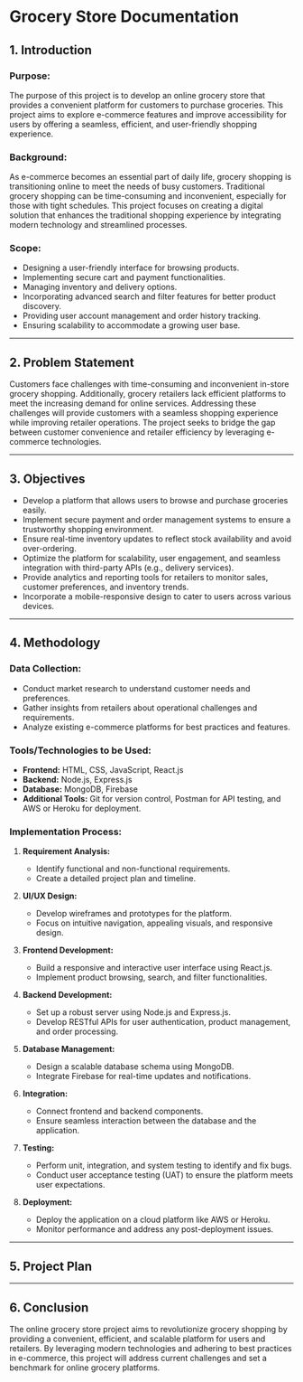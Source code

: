 # Grocery Store Documentation

## 1. Introduction

### Purpose:
The purpose of this project is to develop an online grocery store that provides a convenient platform for customers to purchase groceries. This project aims to explore e-commerce features and improve accessibility for users by offering a seamless, efficient, and user-friendly shopping experience.

### Background:
As e-commerce becomes an essential part of daily life, grocery shopping is transitioning online to meet the needs of busy customers. Traditional grocery shopping can be time-consuming and inconvenient, especially for those with tight schedules. This project focuses on creating a digital solution that enhances the traditional shopping experience by integrating modern technology and streamlined processes.

### Scope:
- Designing a user-friendly interface for browsing products.
- Implementing secure cart and payment functionalities.
- Managing inventory and delivery options.
- Incorporating advanced search and filter features for better product discovery.
- Providing user account management and order history tracking.
- Ensuring scalability to accommodate a growing user base.

---

## 2. Problem Statement

Customers face challenges with time-consuming and inconvenient in-store grocery shopping. Additionally, grocery retailers lack efficient platforms to meet the increasing demand for online services. Addressing these challenges will provide customers with a seamless shopping experience while improving retailer operations. The project seeks to bridge the gap between customer convenience and retailer efficiency by leveraging e-commerce technologies.

---

## 3. Objectives

- Develop a platform that allows users to browse and purchase groceries easily.
- Implement secure payment and order management systems to ensure a trustworthy shopping environment.
- Ensure real-time inventory updates to reflect stock availability and avoid over-ordering.
- Optimize the platform for scalability, user engagement, and seamless integration with third-party APIs (e.g., delivery services).
- Provide analytics and reporting tools for retailers to monitor sales, customer preferences, and inventory trends.
- Incorporate a mobile-responsive design to cater to users across various devices.

---

## 4. Methodology

### Data Collection:
- Conduct market research to understand customer needs and preferences.
- Gather insights from retailers about operational challenges and requirements.
- Analyze existing e-commerce platforms for best practices and features.

### Tools/Technologies to be Used:
- **Frontend:** HTML, CSS, JavaScript, React.js
- **Backend:** Node.js, Express.js
- **Database:** MongoDB, Firebase
- **Additional Tools:** Git for version control, Postman for API testing, and AWS or Heroku for deployment.

### Implementation Process:
1. **Requirement Analysis:**
   - Identify functional and non-functional requirements.
   - Create a detailed project plan and timeline.

2. **UI/UX Design:**
   - Develop wireframes and prototypes for the platform.
   - Focus on intuitive navigation, appealing visuals, and responsive design.

3. **Frontend Development:**
   - Build a responsive and interactive user interface using React.js.
   - Implement product browsing, search, and filter functionalities.

4. **Backend Development:**
   - Set up a robust server using Node.js and Express.js.
   - Develop RESTful APIs for user authentication, product management, and order processing.

5. **Database Management:**
   - Design a scalable database schema using MongoDB.
   - Integrate Firebase for real-time updates and notifications.

6. **Integration:**
   - Connect frontend and backend components.
   - Ensure seamless interaction between the database and the application.

7. **Testing:**
   - Perform unit, integration, and system testing to identify and fix bugs.
   - Conduct user acceptance testing (UAT) to ensure the platform meets user expectations.

8. **Deployment:**
   - Deploy the application on a cloud platform like AWS or Heroku.
   - Monitor performance and address any post-deployment issues.

---

## 5. Project Plan

---

## 6. Conclusion

The online grocery store project aims to revolutionize grocery shopping by providing a convenient, efficient, and scalable platform for users and retailers. By leveraging modern technologies and adhering to best practices in e-commerce, this project will address current challenges and set a benchmark for online grocery platforms.

